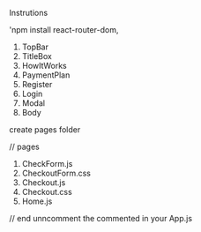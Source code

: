 Instrutions

'npm install react-router-dom,

1. TopBar
2. TitleBox
3. HowItWorks
4. PaymentPlan
5. Register
6. Login
7. Modal
8. Body

create pages folder

// pages

1. CheckForm.js
2. CheckoutForm.css
3. Checkout.js
4. Checkout.css
5. Home.js

// end
unncomment the commented in your App.js
